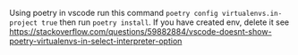 
Using poetry in vscode run this command `poetry config virtualenvs.in-project true`
then run `poetry install`. If you have created env, delete it see https://stackoverflow.com/questions/59882884/vscode-doesnt-show-poetry-virtualenvs-in-select-interpreter-option